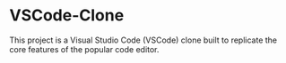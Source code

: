 # VSCode-Clone
This project is a Visual Studio Code (VSCode) clone built to replicate the core features of the popular code editor.
